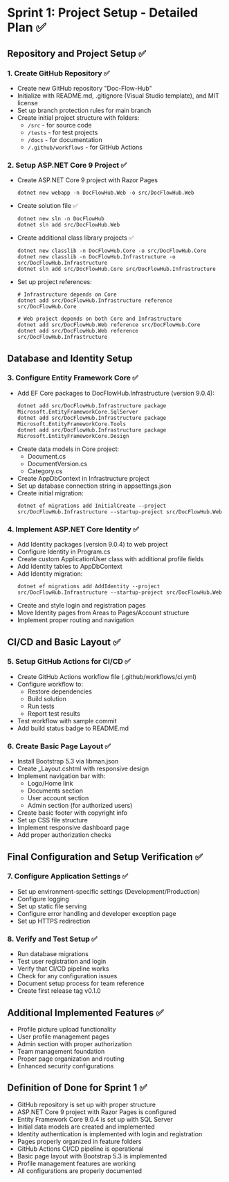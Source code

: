 # Sprint 1: Project Setup - Detailed Plan ✅

## Repository and Project Setup ✅

### 1. Create GitHub Repository ✅
- Create new GitHub repository "Doc-Flow-Hub"
- Initialize with README.md, .gitignore (Visual Studio template), and MIT license
- Set up branch protection rules for main branch
- Create initial project structure with folders:
  - `/src` - for source code
  - `/tests` - for test projects
  - `/docs` - for documentation
  - `/.github/workflows` - for GitHub Actions

### 2. Setup ASP.NET Core 9 Project ✅
- Create ASP.NET Core 9 project with Razor Pages
  ```
  dotnet new webapp -n DocFlowHub.Web -o src/DocFlowHub.Web
  ```
- Create solution file ✅
  ```
  dotnet new sln -n DocFlowHub
  dotnet sln add src/DocFlowHub.Web
  ```
- Create additional class library projects ✅
  ```
  dotnet new classlib -n DocFlowHub.Core -o src/DocFlowHub.Core
  dotnet new classlib -n DocFlowHub.Infrastructure -o src/DocFlowHub.Infrastructure
  dotnet sln add src/DocFlowHub.Core src/DocFlowHub.Infrastructure
  ```
- Set up project references:
  ```
  # Infrastructure depends on Core
  dotnet add src/DocFlowHub.Infrastructure reference src/DocFlowHub.Core

  # Web project depends on both Core and Infrastructure
  dotnet add src/DocFlowHub.Web reference src/DocFlowHub.Core
  dotnet add src/DocFlowHub.Web reference src/DocFlowHub.Infrastructure
  ```

## Database and Identity Setup

### 3. Configure Entity Framework Core ✅
- Add EF Core packages to DocFlowHub.Infrastructure (version 9.0.4):
  ```
  dotnet add src/DocFlowHub.Infrastructure package Microsoft.EntityFrameworkCore.SqlServer
  dotnet add src/DocFlowHub.Infrastructure package Microsoft.EntityFrameworkCore.Tools
  dotnet add src/DocFlowHub.Infrastructure package Microsoft.EntityFrameworkCore.Design
  ```
- Create data models in Core project:
  - Document.cs
  - DocumentVersion.cs
  - Category.cs
- Create AppDbContext in Infrastructure project
- Set up database connection string in appsettings.json
- Create initial migration:
  ```
  dotnet ef migrations add InitialCreate --project src/DocFlowHub.Infrastructure --startup-project src/DocFlowHub.Web
  ```

### 4. Implement ASP.NET Core Identity ✅
- Add Identity packages (version 9.0.4) to web project
- Configure Identity in Program.cs
- Create custom ApplicationUser class with additional profile fields
- Add Identity tables to AppDbContext
- Add Identity migration:
  ```
  dotnet ef migrations add AddIdentity --project src/DocFlowHub.Infrastructure --startup-project src/DocFlowHub.Web
  ```
- Create and style login and registration pages
- Move Identity pages from Areas to Pages/Account structure
- Implement proper routing and navigation

## CI/CD and Basic Layout ✅

### 5. Setup GitHub Actions for CI/CD ✅
- Create GitHub Actions workflow file (.github/workflows/ci.yml)
- Configure workflow to:
  - Restore dependencies
  - Build solution
  - Run tests
  - Report test results
- Test workflow with sample commit
- Add build status badge to README.md

### 6. Create Basic Page Layout ✅
- Install Bootstrap 5.3 via libman.json
- Create _Layout.cshtml with responsive design
- Implement navigation bar with:
  - Logo/Home link
  - Documents section
  - User account section
  - Admin section (for authorized users)
- Create basic footer with copyright info
- Set up CSS file structure
- Implement responsive dashboard page
- Add proper authorization checks

## Final Configuration and Setup Verification ✅

### 7. Configure Application Settings ✅
- Set up environment-specific settings (Development/Production)
- Configure logging
- Set up static file serving
- Configure error handling and developer exception page
- Set up HTTPS redirection

### 8. Verify and Test Setup ✅
- Run database migrations
- Test user registration and login
- Verify that CI/CD pipeline works
- Check for any configuration issues
- Document setup process for team reference
- Create first release tag v0.1.0

## Additional Implemented Features ✅
- Profile picture upload functionality
- User profile management pages
- Admin section with proper authorization
- Team management foundation
- Proper page organization and routing
- Enhanced security configurations

## Definition of Done for Sprint 1 ✅
- GitHub repository is set up with proper structure
- ASP.NET Core 9 project with Razor Pages is configured
- Entity Framework Core 9.0.4 is set up with SQL Server
- Initial data models are created and implemented
- Identity authentication is implemented with login and registration
- Pages properly organized in feature folders
- GitHub Actions CI/CD pipeline is operational
- Basic page layout with Bootstrap 5.3 is implemented
- Profile management features are working
- All configurations are properly documented 